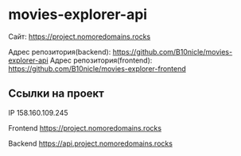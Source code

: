 # movies-explorer-api

Сайт: https://project.nomoredomains.rocks

Адрес репозитория(backend): https://github.com/B10nicle/movies-explorer-api
Адрес репозитория(frontend): https://github.com/B10nicle/movies-explorer-frontend

## Ссылки на проект

IP 158.160.109.245

Frontend https://project.nomoredomains.rocks

Backend https://api.project.nomoredomains.rocks

